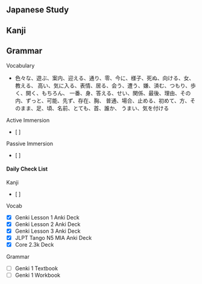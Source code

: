 ## Japanese Study

Kanji
- 

Grammar
- 

Vocabulary
- 色々な、遊ぶ、案内、迎える、通り、零、今に、様子、死ぬ、向ける、女、教える、 高い、気に入る、表情、居る、会う、遭う、嫌、済む、つもり、歩く、開く、もちろん、 一番、身、答える、せい、関係、最後、理由、その内、ずっと、可能、先ず、存在、胸、 普通、場合、止める、初めて、方、そのまま、足、頃、名前、とても、首、誰か、 うまい、気を付ける
  
Active Immersion
- [ ] 

Passive Immersion
- [ ] 

#### Daily Check List
Kanji
- [ ] 

Vocab
- [x] Genki Lesson 1 Anki Deck
- [x] Genki Lesson 2 Anki Deck
- [x] Genki Lesson 3 Anki Deck
- [x] JLPT Tango N5 MIA Anki Deck
- [x] Core 2.3k Deck

Grammar
- [ ] Genki 1 Textbook
- [ ] Genki 1 Workbook
